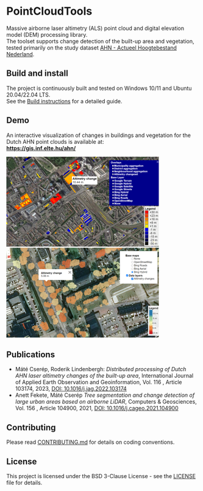 PointCloudTools
============

Massive airborne laser altimetry (ALS) point cloud and digital elevation model (DEM) processing library.  
The toolset supports change detection of the built-up area and vegetation, tested primarily on the study dataset [AHN - Actueel Hoogtebestand Nederland](http://www.ahn.nl/).


Build and install
------------

The project is continuously built and tested on Windows 10/11 and Ubuntu 20.04/22.04 LTS.  
See the [Build instructions](BUILD.md) for a detailed guide.


Demo
------------

An interactive visualization of changes in buildings and vegetation for the Dutch AHN point clouds is available at:  
**https://gis.inf.elte.hu/ahn/**

![Change detection of the built-up area](doc/screenshot_building_small.png)
![Change detection of the vegetation](doc/screenshot_vegetation_small.png)

Publications
------------

* Máté Cserép, Roderik Lindenbergh: *Distributed processing of Dutch AHN laser altimetry changes of the built-up area*, International Journal of Applied Earth Observation and Geoinformation, Vol. 116 , Article 103174, 2023, [DOI: 10.1016/j.jag.2022.103174](https://doi.org/10.1016/j.jag.2022.103174)
* Anett Fekete, Máté Cserép *Tree segmentation and change detection of large urban areas based on airborne LiDAR*, Computers & Geosciences, Vol. 156 , Article 104900, 2021, [DOI: 10.1016/j.cageo.2021.104900](https://doi.org/10.1016/j.cageo.2021.104900)


Contributing
------------

Please read [CONTRIBUTING.md](CONTRIBUTING.md) for details on coding conventions.


License
------------

This project is licensed under the BSD 3-Clause License - see the [LICENSE](LICENSE) file for details.
